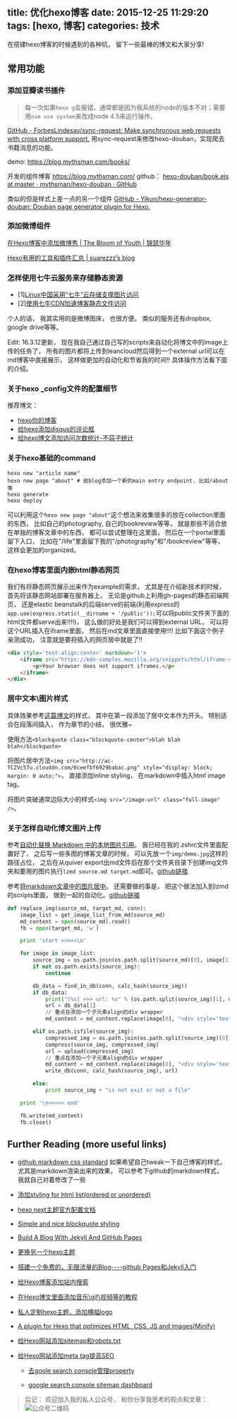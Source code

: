 title: 优化hexo博客
date: 2015-12-25 11:29:20
tags: [hexo, 博客]
categories: 技术
---

在搭建hexo博客的时候遇到的各种坑， 留下一些最棒的博文和大家分享!

<!-- more -->

## 常用功能

### 添加豆瓣读书插件

> 每一次如果`hexo g`会报错，通常都是因为我系统的node的版本不对；需要用`nvm use system`来改成node 4.5来运行操作。

[GitHub - ForbesLindesay/sync-request: Make synchronous web requests with cross platform support.](https://github.com/ForbesLindesay/sync-request) 用sync-request来修改hexo-douban，实现爬去书籍消息的功能。

demo: https://blog.mythsman.com/books/

开发的组件博客 https://blog.mythsman.com/
github： [hexo-douban/book.ejs at master · mythsman/hexo-douban · GitHub](https://github.com/mythsman/hexo-douban/blob/master/lib/templates/book.ejs)

类似的但是样式上差一点的另一个组件 [GitHub - Yikun/hexo-generator-douban: Douban page generator plugin for Hexo.](https://github.com/Yikun/hexo-generator-douban)

### 添加微博组件

[在Hexo博客中添加微博秀 | The Bloom of Youth | 锦瑟华年](http://kuangqi.me/tricks/add-weibo-show-in-hexo/)

[Hexo有用的工具和插件汇总 | suarezzz’s blog](https://suarezzz.github.io/2016/07/02/hexo-useful-tools/)


### 怎样使用七牛云服务来存储静态资源

- [1][Linux中国采用“七牛”云存储支撑图片访问](https://linux.cn/article-2311-1.html)
- [2][使用七牛CDN加速博客静态文件访问](https://blog.blahgeek.com/qiniu-cdn-serve-static/)

个人的话， 我其实用的是微博图床， 也很方便。 类似的服务还有dropbox, google drive等等。

Edit: 16.3.12更新， 现在我自己通过自己写的scripts来自动化将博文中的image上传的任务了， 所有的图片都将上传到leancloud然后得到一个external url可以在md博客中直接展示， 这样做更加的自动化和节省我的时间!! 具体操作方法看下面的介绍。

### 关于hexo _config文件的配置细节

推荐博文：

- [hexo你的博客](http://ibruce.info/2013/11/22/hexo-your-blog/)
- [给hexo添加disqus的评论框](https://gist.github.com/mabrasil/dc245da48a757b91b777)
- [给hexo博文添加访问次数统计-不蒜子统计](http://ibruce.info/2013/12/22/count-views-of-hexo/)

### 关于hexo基础的command
```
hexo new "article name"
hexo new page "about" # 给blog添加一个新的main entry endpoint. 比如/about等
hexo generate
hexo deploy
```
可以利用这个`hexo new page "about"`这个想法来收集很多的放在collection里面的东西， 比如自己的photography, 自己的bookreview等等， 就是那些不适合放在单独的博客文章中的东西， 都可以尝试整理在这里面， 然后在一个portal里面留下入口， 比如在"/life"里面留下我的"/photography"和"/bookreview"等等， 这样会更加的organized。

### 在hexo博客里面内嵌html静态网页

我们有将静态网页展示出来作为example的需求， 尤其是在介绍新技术的时候，首先将该静态网站部署在服务器上， 无论是github上利用gh-pages的静态前端网页， 还是elastic beanstalk的后端serve的前端(利用express的`app.use(express.static(__dirname + '/public'));`可以将public文件夹下面的html文件都serve出来!!!!)， 这么做的好处是我们可以得到external URL， 可以将这个URL插入在iframe里面， 然后在md文章里面直接使用!!!! 比如下面这个例子亲测成功， 注意就是要将插入的网页居中就是了!!

```html
<div style='text-align:center' markdown='1'>
	<iframe src="https://mdn-samples.mozilla.org/snippets/html/iframe-simple-contents.html" width="100%" height="400">
		<p>Your browser does not support iframes.</p>
	</iframe>
</div>
```

### 居中文本\图片样式

具体效果参考[这篇博文](http://chocoluffy.com/2015/03/30/%E4%BC%AF%E5%85%8B%E5%88%A9%E7%9A%84%E7%A7%98%E5%AF%86-%E4%B8%8A-%E6%A2%A6%E6%83%B3%E7%9A%84%E7%81%AB%E5%85%89/)的样式， 其中在第一段添加了居中文本作为开头。 特别适合在段落间插入， 作为章节的小结， 很优雅~

使用方法`<blockquote class="blockquote-center">blah blah blah</blockquote>`

将图片居中方法`<img src="http://ac-TC2Vc5Tu.clouddn.com/6ceefbf6929babac.png" style="display: block; margin: 0 auto;">`， 直接添加inline styling， 在markdown中插入html image tag。

将图片突破通常边际大小的样式`<img src="/image-url" class="full-image" />`。

### 关于怎样自动化博文图片上传

参考[自动化替换 Markdown 中的本地图片引用](http://laobie.github.io/python/2016/04/24/replace-image-file-in-markdown.html)。 我已经在我的.zshrc文件里面配置好了， 之后写一些多图的博客文章的时候， 可以先放一个`img/demo.jpg`这样的路径占位， 之后在从quiver export出md文件后在那个文件夹目录下创建img文件夹和要用的图片执行`lzmd source.md target.md`即可。[github链接](https://github.com/chocoluffy/lazy-markdown)

参考[将markdown文章中的图片居中](http://www.denizoguz.com/2013/08/07/how-to-align-images-in-markdown/)。 还需要做的事是， 把这个做法加入到lzmd的scripts里面， 做到一起的自动化。[github链接](https://github.com/chocoluffy/lazy-screen-capture)

```python
def replace_img(source_md, target_md, conn):
    image_list = get_image_list_from_md(source_md)
    md_content = open(source_md).read()
    fb = open(target_md, 'w')

    print 'start >>>>>\n'

    for image in image_list:
        source_img = os.path.join(os.path.split(source_md)[0], image[1])
        if not os.path.exists(source_img):
            continue

        db_data = find_in_db(conn, calc_hash(source_img))
        if db_data:
            print("[%s] >>> url: %s" % (os.path.split(source_img)[1], db_data[1]))
            url = db_data[1]
            // 重点在添加一个子元素align的div wrapper
            md_content = md_content.replace(image[0], "<div style='text-align:center' markdown='1'>" + image[0].replace(image[1], str(url)) + "</div>")

        elif os.path.isfile(source_img):
            compressed_img = os.path.join(os.path.split(source_img)[0], 'cp_' + os.path.split(source_img)[1])
            compress(source_img, compressed_img)
            url = upload(compressed_img)
            // 重点在添加一个子元素align的div wrapper
            md_content = md_content.replace(image[0], "<div style='text-align:center' markdown='1'>" + image[0].replace(image[1], str(url)) + "</div>")
            write_db(conn, calc_hash(source_img), url)

        else:
            print source_img + "is not exit or not a file"

    print '\n<<<<< end'

    fb.write(md_content)
    fb.close()
```


## Further Reading (more useful links)

- [github markdown css standard](https://gist.github.com/andyferra/2554919) 如果希望自己tweak一下自己博客的样式， 尤其是markdown渲染出来的效果， 可以参考下github的markdown样式， 我就自己对着修改了一些

- [添加styling for html list(ordered or unordered)](http://designshack.net/articles/css/5-simple-and-practical-css-list-styles-you-can-copy-and-paste/)

- [hexo next主题官方配置文档](http://theme-next.iissnan.com/getting-started.html)

- [Simple and nice blockquote styling](https://css-tricks.com/snippets/css/simple-and-nice-blockquote-styling/) 

- [Build A Blog With Jekyll And GitHub Pages](http://www.smashingmagazine.com/2014/08/build-blog-jekyll-github-pages/)

- [更换另一个hexo主题](http://jinyanhuan.github.io/2015/03/16/hexo-bulid-three/)

- [搭建一个免费的，无限流量的Blog----github Pages和Jekyll入门](http://www.ruanyifeng.com/blog/2012/08/blogging_with_jekyll.html)

- [给Hexo博客添加站内搜索](http://www.jerryfu.net/post/search-engine-for-hexo-with-swiftype.html)

- [在Hexo博文里面添加音乐\gif\视频等的教程](http://starsky.gitcafe.io/2015/05/05/Hexo%E6%B7%BB%E5%8A%A0%E5%9B%BE%E7%89%87%E3%80%81%E9%9F%B3%E4%B9%90%E5%92%8C%E8%A7%86%E9%A2%91/)

- [私人定制hexo主题，添加横幅logo](http://blog.sunnyxx.com/2014/03/07/hexo_customize/)

- [A plugin for Hexo that optimizes HTML, CSS, JS and images(Minify)](https://github.com/unhealthy/hexo-all-minifier)

- [给Hexo网站添加sitemap和robots.txt](http://www.jeyzhang.com/hexo-website-seo.html)

- [给Hexo网站添加meta tag提高SEO](https://moral.im/%E4%B8%BAHexo%E6%B7%BB%E5%8A%A0meta%20Keyword/)

	- [去goole search console管理property](https://www.google.com/webmasters/tools/home?hl=en&authuser=0)

	- [google search console sitemap dashboard](https://www.google.com/webmasters/tools/sitemap-list?hl=en&authuser=0&siteUrl=http%3A%2F%2Fchocoluffy.com%2F#MAIN_TAB=0&CARD_TAB=-1)

> 后记： 欢迎加入我的私人公众号， 和你分享我思考的观点和文章：
![公众号二维码](http://ww2.sinaimg.cn/large/c5ee78b5gw1ezbljkk2apj20by0byq3q.jpg)

